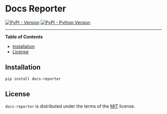 # Docs Reporter

[![PyPI - Version](https://img.shields.io/pypi/v/docs-reporter.svg)](https://pypi.org/project/docs-reporter)
[![PyPI - Python Version](https://img.shields.io/pypi/pyversions/docs-reporter.svg)](https://pypi.org/project/docs-reporter)

-----

**Table of Contents**

- [Installation](#installation)
- [License](#license)

## Installation

```console
pip install docs-reporter
```

## License

`docs-reporter` is distributed under the terms of the [MIT](https://spdx.org/licenses/MIT.html) license.
